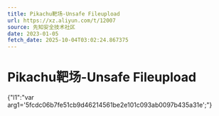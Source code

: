 ```yaml
---
title: Pikachu靶场-Unsafe Fileupload
url: https://xz.aliyun.com/t/12007
source: 先知安全技术社区
date: 2023-01-05
fetch_date: 2025-10-04T03:02:24.867375
---
```


# Pikachu靶场-Unsafe Fileupload

{"l1":"var arg1='5fcdc06b7fe51cb9d46214561be2e101c093ab0097b435a31e';"}